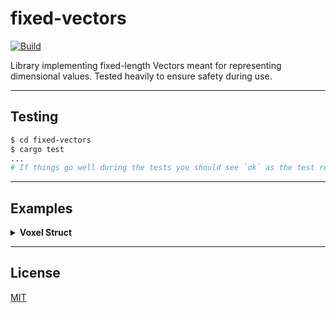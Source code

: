 # **fixed-vectors**

[![Build](https://github.com/c1m50c/fixed-vectors/actions/workflows/build.yml/badge.svg?branch=main)](https://github.com/c1m50c/fixed-vectors/actions/workflows/build.yml)

Library implementing fixed-length Vectors meant for representing dimensional values. Tested heavily to ensure safety during use.

---

## **Testing**
```bash
$ cd fixed-vectors
$ cargo test
...
# If things go well during the tests you should see `ok` as the test result.
```

---

## **Examples**

<details>
<summary><strong>Voxel Struct</strong></summary>
Example below shows how a 
<a href="https://en.wikipedia.org/wiki/Voxel"><strong>Voxel</strong></a> 
might be represented as a struct,
using a <strong>Vector3</strong>.

```rust
use fixed_vectors::Vector3;

pub struct Voxel {
    /// Represents the positional value in 3D Space of the [`Voxel`]
    pub position: Vector3<i32>,
}
```
</details>

---

## **License**
<a href="https://github.com/c1m50c/fixed-vectors/blob/main/LICENSE">MIT</a>